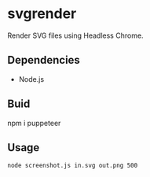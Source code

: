 # svgrender

Render SVG files using Headless Chrome.

## Dependencies

- Node.js

## Buid

npm i puppeteer

## Usage

```
node screenshot.js in.svg out.png 500
```
